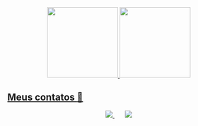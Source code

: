 <div align="center">
  <a href="https://github.com/caefleury">
  <img height="160em" src="https://github-readme-stats.vercel.app/api?username=caefleury&show_icons=false&theme=github_dark&include_all_commits=true&count_private=true"/>
  <img height="160em" src="https://github-readme-stats.vercel.app/api/top-langs/?username=caefleury&layout=compact&langs_count=7&theme=github_dark"/>
</div>
  
## Meus contatos :iphone: 
<div align="center">
  <div>
    <a href="mailto:caetano.korilo@gmail.com" target="_blank">
        <img  src="https://img.shields.io/badge/Gmail-D14836?style=for-the-badge&logo=gmail&logoColor=white">
    </a>
     &nbsp;&nbsp;&nbsp;&nbsp;&nbsp;
    <a href="https://www.linkedin.com/in/caefleury/" target="_blank">
      <img src="https://img.shields.io/badge/LinkedIn-0077B5?style=for-the-badge&logo=linkedin&logoColor=white" target="_blank">
    </a>
  </div>
</div>
